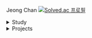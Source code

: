 Jeong Chan
[![Solved.ac
프로필](http://mazassumnida.wtf/api/mini/generate_badge?boj=idgachan)](https://solved.ac/idgachan)


<details>
<summary>Study</summary>
<div markdown="1">
  
<img src="https://img.shields.io/badge/javascript-%23F7DF1E.svg?&style=for-the-badge&logo=javascript&logoColor=black" /> 

</div>
</details>


<details>
<summary>Projects</summary>
<div markdown="1">


</div>
</details>


